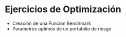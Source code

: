 # Ejercicios de Optimización
* Creación de una Funcion Benchmark
* Parametros optimos de un portafolio de riesgo
